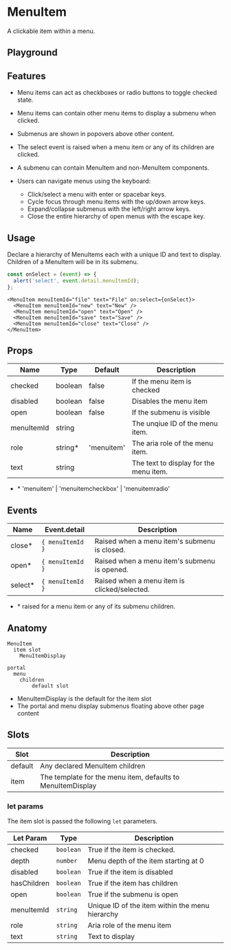 <script>
    import Playground from './MenuItemPlayground.svelte';
</script>

# MenuItem

A clickable item within a menu.

## Playground

<Playground />

## Features

- Menu items can act as checkboxes or radio buttons to toggle checked state.
- Menu items can contain other menu items to display a submenu when clicked.
- Submenus are shown in popovers above other content.
- The select event is raised when a menu item or any of its children are clicked.
- A submenu can contain MenuItem and non-MenuItem components.
- Users can navigate menus using the keyboard:

  - Click/select a menu with enter or spacebar keys.
  - Cycle focus through menu items with the up/down arrow keys.
  - Expand/collapse submenus with the left/right arrow keys.
  - Close the entire hierarchy of open menus with the escape key.

## Usage

Declare a hierarchy of MenuItems each with a unique ID and text to display.
Children of a MenuItem will be in its submenu.

```ts
const onSelect = (event) => {
  alert('select', event.detail.menuItemId);
};
```

```svelte
<MenuItem menuItemId="file" text="File" on:select={onSelect}>
  <MenuItem menuItemId="new" text="New" />
  <MenuItem menuItemId="open" text="Open" />
  <MenuItem menuItemId="save" text="Save" />
  <MenuItem menuItemId="close" text="Close" />
</MenuItem>
```

## Props

| Name       | Type     | Default    | Description                            |
| ---------- | -------- | ---------- | -------------------------------------- |
| checked    | boolean  | false      | If the menu item is checked            |
| disabled   | boolean  | false      | Disables the menu item                 |
| open       | boolean  | false      | If the submenu is visible              |
| menuItemId | string   |            | The unqiue ID of the menu item.        |
| role       | string\* | 'menuitem' | The aria role of the menu item.        |
| text       | string   |            | The text to display for the menu item. |

- \* 'menuitem' | 'menuitemcheckbox' | 'menuitemradio'

## Events

| Name     | Event.detail     | Description                                  |
| -------- | ---------------- | -------------------------------------------- |
| close\*  | `{ menuItemId }` | Raised when a menu item's submenu is closed. |
| open\*   | `{ menuItemId }` | Raised when a menu item's submenu is opened. |
| select\* | `{ menuItemId }` | Raised when a menu item is clicked/selected. |

- \* raised for a menu item or any of its submenu children.

## Anatomy

```
MenuItem
  item slot
    MenuItemDisplay

portal
  menu
    children
        default slot
```

- MenuItemDisplay is the default for the item slot
- The portal and menu display submenus floating above other page content

## Slots

| Slot    | Description                                                 |
| ------- | ----------------------------------------------------------- |
| default | Any declared MenuItem children                              |
| item    | The template for the menu item, defaults to MenuItemDisplay |

### let params

The item slot is passed the following `let` parameters.

| Let Param   | Type      | Description                                     |
| ----------- | --------- | ----------------------------------------------- |
| checked     | `boolean` | True if the item is checked.                    |
| depth       | `number`  | Menu depth of the item starting at 0            |
| disabled    | `boolean` | True if the item is disabled                    |
| hasChildren | `boolean` | True if the item has children                   |
| open        | `boolean` | True if the submenu is open                     |
| menuItemId  | `string`  | Unique ID of the item within the menu hierarchy |
| role        | `string`  | Aria role of the menu item                      |
| text        | `string`  | Text to display                                 |
